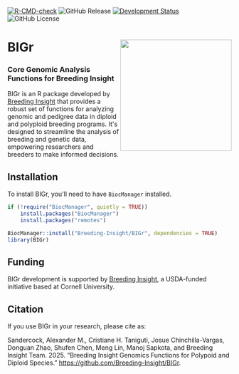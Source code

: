 <!-- badges: start -->
[![R-CMD-check](https://github.com/Breeding-Insight/BIGr/workflows/R-CMD-check/badge.svg)](https://github.com/Breeding-Insight/BIGr/actions)
![GitHub Release](https://img.shields.io/github/v/release/Breeding-Insight/BIGr)
[![Development Status](https://img.shields.io/badge/development-active-blue.svg)](https://img.shields.io/badge/development-active-blue.svg)
![GitHub License](https://img.shields.io/github/license/Breeding-Insight/BIGr)



<!-- badges: end -->

# BIGr <img src="https://github.com/user-attachments/assets/2168c801-fcee-4999-b04e-f7b01fed9cfa" align="right" width="250"/>


### Core Genomic Analysis Functions for Breeding Insight

</div>

BIGr is an R package developed by [Breeding Insight](https://breedinginsight.org/) that provides a robust set of functions for analyzing genomic and pedigree data in diploid and polyploid breeding programs. It's designed to streamline the analysis of breeding and genetic data, empowering researchers and breeders to make informed decisions.

## Installation

To install BIGr, you'll need to have `BiocManager` installed.

```R
if (!require("BiocManager", quietly = TRUE))
    install.packages("BiocManager")
    install.packages("remotes")

BiocManager::install("Breeding-Insight/BIGr", dependencies = TRUE)
library(BIGr)
```
## Funding

BIGr development is supported by [Breeding Insight](https://breedinginsight.org/), a USDA-funded initiative based at Cornell University.

## Citation

If you use BIGr in your research, please cite as:

Sandercock, Alexander M., Cristiane H. Taniguti, Josue Chinchilla-Vargas, Donguan Zhao, Shufen Chen, Meng Lin, Manoj Sapkota, and Breeding Insight Team. 2025. “Breeding Insight Genomics Functions for Polypoid and Diploid Species.” https://github.com/Breeding-Insight/BIGr.

